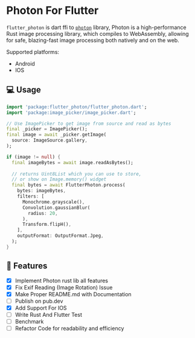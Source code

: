 # Photon For Flutter
 
`flutter_photon` is dart ffi to [`photon`](https://github.com/silvia-odwyer/photon) library, Photon is a high-performance Rust image processing library, which compiles to WebAssembly, allowing for safe, blazing-fast image processing both natively and on the web.

Supported platforms:
- Android
- IOS

## 💻 Usage
```dart
import 'package:flutter_photon/flutter_photon.dart';
import 'package:image_picker/image_picker.dart';

// Use ImagePicker to get image from source and read as bytes
final _picker = ImagePicker();
final image = await _picker.getImage(
  source: ImageSource.gallery,
);

if (image != null) {
  final imageBytes = await image.readAsBytes();
  
  // returns Uint8List which you can use to store, 
  // or show on Image.memory() widget
  final bytes = await FlutterPhoton.process(
    bytes: imageBytes,
    filters: [
      Monochrome.grayscale(),
      Convolution.gaussianBlur(
        radius: 20,
      ),
      Transform.flipH(),
    ],
    outputFormat: OutputFormat.Jpeg,
  );
}
```
## 🌟 Features
- [x] Implement Photon rust lib all features
- [x] Fix Exif Reading (Image Rotation) Issue
- [x] Make Proper README.md with Documentation
- [ ] Publish on pub.dev
- [X] Add Support For IOS
- [ ] Write Rust And Flutter Test
- [ ] Benchmark
- [ ] Refactor Code for readability and efficiency
